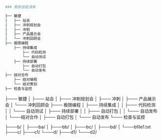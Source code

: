 ```bash
### 教练技能清单

├── 敏捷
|	├── 站会
|	├── 冲刺规划会
|	├── 冲刺
|	├── 产品展示会
|	└── 冲刺回顾会
├── 极限编程
	├── 持续集成
		├── 代码检测
		└── 自动测试
	├──	持续部署
		├── 自动打包
		└── 自动发布
├── 结对合作
	├── 结对编程
	└── 结对策划
├── 检查与监控

```

├─── 敏捷
│   ├─── 站会
│   ├─── 冲刺规划会
│   ├─── 冲刺
│   ├─── 产品展示会
│   └─── 冲刺回顾会
├─── 极限编程
│   ├─── 持续集成
│ 	│	├─── 代码检测
│ 	│	└─── 自动测试
│   ├─── 持续部署
│ 	│	├─── 自动打包
│ 	│	└─── 自动发布
│   └───结对合作
│ 		├─── 自动打包
│ 		└─── 自动发布
└─── 检查与监控



├───b/
│   ├───ba/
│   ├───bb/
│   ├───bc/
│   ├───bd/
│   └───bfile1.txt
├───c/
├───c1/
└───d/
    ├───d1/
    └───d2/